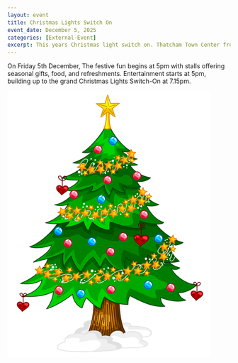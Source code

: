 ```yaml
---
layout: event
title: Christmas Lights Switch On
event_date: December 5, 2025
categories: [External-Event]
excerpt: This years Christmas light switch on. Thatcham Town Center from 5pm
---
```


 
On Friday 5th December, The festive fun begins at 5pm with stalls offering seasonal gifts, food, and refreshments. Entertainment starts at 5pm,  building up to the grand Christmas Lights Switch-On at 7.15pm.

![](/images/xmas-tree1.png) 
